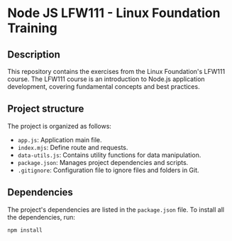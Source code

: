 # Node JS LFW111 - Linux Foundation Training

## Description

This repository contains the exercises from the Linux Foundation's LFW111 course. The LFW111 course is an introduction to Node.js application development, covering fundamental concepts and best practices.

## Project structure

The project is organized as follows:

- `app.js`: Application main file.
- `index.mjs`: Define route and requests.
- `data-utils.js`: Contains utility functions for data manipulation.
- `package.json`: Manages project dependencies and scripts.
- `.gitignore`: Configuration file to ignore files and folders in Git.

## Dependencies

The project's dependencies are listed in the `package.json` file. To install all the dependencies, run:

```sh
npm install